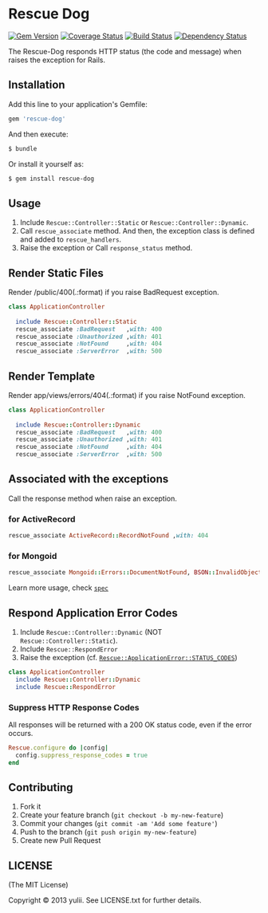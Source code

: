 # Rescue Dog
[![Gem Version](https://badge.fury.io/rb/rescue-dog.png)](http://badge.fury.io/rb/rescue-dog)
[![Coverage Status](https://coveralls.io/repos/yulii/rescue-dog/badge.png?branch=master)](https://coveralls.io/r/yulii/rescue-dog)
[![Build Status](https://travis-ci.org/yulii/rescue-dog.png)](https://travis-ci.org/yulii/rescue-dog)
[![Dependency Status](https://gemnasium.com/yulii/rescue-dog.png)](https://gemnasium.com/yulii/rescue-dog)

The Rescue-Dog responds HTTP status (the code and message) when raises the exception for Rails.

## Installation

Add this line to your application's Gemfile:

```ruby
gem 'rescue-dog'
```

And then execute:

```bash
$ bundle
```

Or install it yourself as:

```bash
$ gem install rescue-dog
```

## Usage

1. Include `Rescue::Controller::Static` or `Rescue::Controller::Dynamic`.
2. Call `rescue_associate` method. And then, the exception class is defined and added to `rescue_handlers`.
3. Raise the exception or Call `response_status` method.

## Render Static Files
Render /public/400(.:format) if you raise BadRequest exception.

```ruby
class ApplicationController
   
  include Rescue::Controller::Static
  rescue_associate :BadRequest   ,with: 400
  rescue_associate :Unauthorized ,with: 401
  rescue_associate :NotFound     ,with: 404
  rescue_associate :ServerError  ,with: 500
```

## Render Template
Render app/views/errors/404(.:format) if you raise NotFound exception.

```ruby
class ApplicationController
   
  include Rescue::Controller::Dynamic
  rescue_associate :BadRequest   ,with: 400
  rescue_associate :Unauthorized ,with: 401
  rescue_associate :NotFound     ,with: 404
  rescue_associate :ServerError  ,with: 500
```

## Associated with the exceptions 
Call the response method when raise an exception.

### for ActiveRecord

```ruby
rescue_associate ActiveRecord::RecordNotFound ,with: 404
```

### for Mongoid

```ruby
rescue_associate Mongoid::Errors::DocumentNotFound, BSON::InvalidObjectId, with: 404
```

Learn more usage, check [`spec`](https://github.com/yulii/rescue-dog/blob/master/spec/rails_spec_app.rb)

## Respond Application Error Codes
1. Include `Rescue::Controller::Dynamic` (NOT `Rescue::Controller::Static`).
2. Include `Rescue::RespondError`
3. Raise the exception (cf. [`Rescue::ApplicationError::STATUS_CODES`](https://github.com/yulii/rescue-dog/blob/master/lib/rescue/exceptions/application_error.rb))

```ruby
class ApplicationController
  include Rescue::Controller::Dynamic
  include Rescue::RespondError
```

### Suppress HTTP Response Codes
All responses will be returned with a 200 OK status code, even if the error occurs.
```ruby
Rescue.configure do |config|
  config.suppress_response_codes = true
end
```

## Contributing

1. Fork it
2. Create your feature branch (`git checkout -b my-new-feature`)
3. Commit your changes (`git commit -am 'Add some feature'`)
4. Push to the branch (`git push origin my-new-feature`)
5. Create new Pull Request


## LICENSE
(The MIT License)

Copyright © 2013 yulii. See LICENSE.txt for further details.
